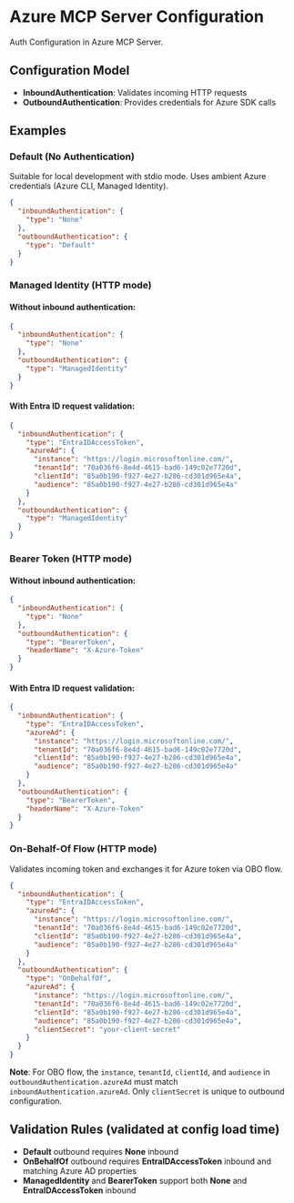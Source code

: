 # Azure MCP Server Configuration

Auth Configuration in Azure MCP Server.

## Configuration Model

- **InboundAuthentication**: Validates incoming HTTP requests
- **OutboundAuthentication**: Provides credentials for Azure SDK calls

## Examples

### Default (No Authentication)
Suitable for local development with stdio mode. Uses ambient Azure credentials (Azure CLI, Managed Identity).

```json
{
  "inboundAuthentication": {
    "type": "None"
  },
  "outboundAuthentication": {
    "type": "Default"
  }
}
```

### Managed Identity (HTTP mode)

#### Without inbound authentication:
```json
{
  "inboundAuthentication": {
    "type": "None"
  },
  "outboundAuthentication": {
    "type": "ManagedIdentity"
  }
}
```

#### With Entra ID request validation:
```json
{
  "inboundAuthentication": {
    "type": "EntraIDAccessToken",
    "azureAd": {
      "instance": "https://login.microsoftonline.com/",
      "tenantId": "70a036f6-8e4d-4615-bad6-149c02e7720d",
      "clientId": "85a0b190-f927-4e27-b286-cd301d965e4a",
      "audience": "85a0b190-f927-4e27-b286-cd301d965e4a"
    }
  },
  "outboundAuthentication": {
    "type": "ManagedIdentity"
  }
}
```

### Bearer Token (HTTP mode)

#### Without inbound authentication:
```json
{
  "inboundAuthentication": {
    "type": "None"
  },
  "outboundAuthentication": {
    "type": "BearerToken",
    "headerName": "X-Azure-Token"
  }
}
```

#### With Entra ID request validation:
```json
{
  "inboundAuthentication": {
    "type": "EntraIDAccessToken",
    "azureAd": {
      "instance": "https://login.microsoftonline.com/",
      "tenantId": "70a036f6-8e4d-4615-bad6-149c02e7720d",
      "clientId": "85a0b190-f927-4e27-b286-cd301d965e4a",
      "audience": "85a0b190-f927-4e27-b286-cd301d965e4a"
    }
  },
  "outboundAuthentication": {
    "type": "BearerToken",
    "headerName": "X-Azure-Token"
  }
}
```

### On-Behalf-Of Flow (HTTP mode)
Validates incoming token and exchanges it for Azure token via OBO flow.

```json
{
  "inboundAuthentication": {
    "type": "EntraIDAccessToken",
    "azureAd": {
      "instance": "https://login.microsoftonline.com/",
      "tenantId": "70a036f6-8e4d-4615-bad6-149c02e7720d",
      "clientId": "85a0b190-f927-4e27-b286-cd301d965e4a",
      "audience": "85a0b190-f927-4e27-b286-cd301d965e4a"
    }
  },
  "outboundAuthentication": {
    "type": "OnBehalfOf",
    "azureAd": {
      "instance": "https://login.microsoftonline.com/",
      "tenantId": "70a036f6-8e4d-4615-bad6-149c02e7720d",
      "clientId": "85a0b190-f927-4e27-b286-cd301d965e4a",
      "audience": "85a0b190-f927-4e27-b286-cd301d965e4a",
      "clientSecret": "your-client-secret"
    }
  }
}
```

**Note**: For OBO flow, the `instance`, `tenantId`, `clientId`, and `audience` in `outboundAuthentication.azureAd` must match `inboundAuthentication.azureAd`. Only `clientSecret` is unique to outbound configuration.

## Validation Rules (validated at config load time)

- **Default** outbound requires **None** inbound
- **OnBehalfOf** outbound requires **EntraIDAccessToken** inbound and matching Azure AD properties
- **ManagedIdentity** and **BearerToken** support both **None** and **EntraIDAccessToken** inbound